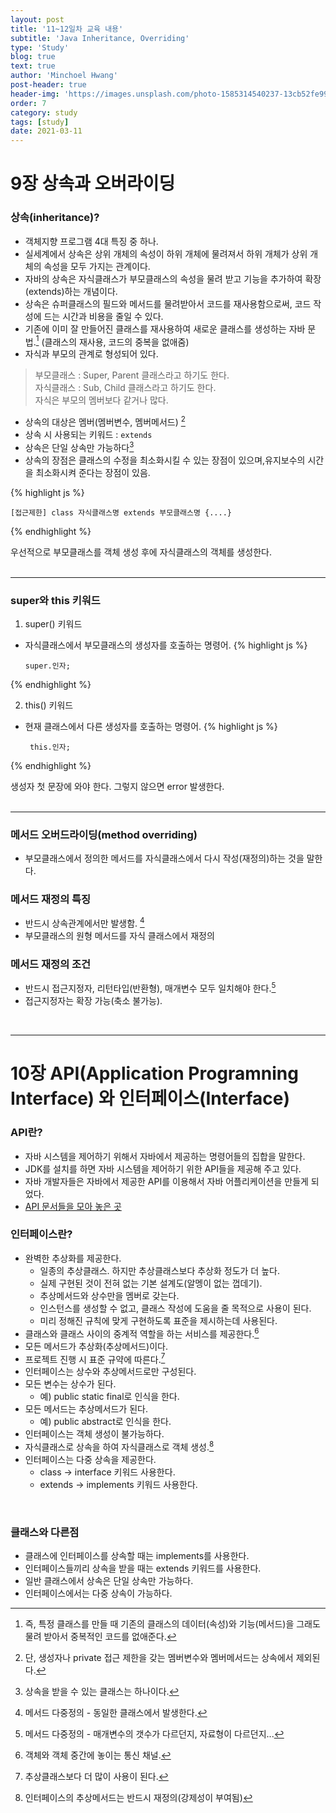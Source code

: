 ```yaml
---
layout: post
title: '11~12일차 교육 내용'
subtitle: 'Java Inheritance, Overriding'
type: 'Study'
blog: true
text: true
author: 'Minchoel Hwang'
post-header: true
header-img: 'https://images.unsplash.com/photo-1585314540237-13cb52fe9998?ixid=MXwxMjA3fDB8MHxwaG90by1wYWdlfHx8fGVufDB8fHw%3D&ixlib=rb-1.2.1&auto=format&fit=crop&w=1051&q=80'
order: 7
category: study
tags: [study]
date: 2021-03-11
---
```


# 9장 상속과 오버라이딩

### 상속(inheritance)?

- 객체지향 프로그램 4대 특징 중 하나.
- 실세계에서 상속은 상위 개체의 속성이 하위 개체에 물려져서 하위 개체가 상위 개체의 속성을 모두 가지는 관계이다.
- 자바의 상속은 자식클래스가 부모클래스의 속성을 물려 받고 기능을 추가하여 확장(extends)하는 개념이다.
- 상속은 슈퍼클래스의 필드와 메서드를 물려받아서 코드를 재사용함으로써, 코드 작성에 드는 시간과 비용을 줄일 수 있다.
- 기존에 이미 잘 만들어진 클래스를 재사용하여 새로운 클래스를 생성하는 자바 문법.[^1] (클래스의 재사용, 코드의 중복을 없애줌)
- 자식과 부모의 관계로 형성되어 있다.

> 부모클래스 : Super, Parent 클래스라고 하기도 한다. <br/>
> 자식클래스 : Sub, Child 클래스라고 하기도 한다. <br/>
> 자식은 부모의 멤버보다 같거나 많다.

- 상속의 대상은 멤버(멤버변수, 멤버메서드) [^2]
- 상속 시 사용되는 키워드 : `extends`
- 상속은 단일 상속만 가능하다[^3]
- 상속의 장점은 클래스의 수정을 최소화시킬 수 있는 장점이 있으며,유지보수의 시간을 최소화시켜 준다는 장점이 있음.

{% highlight js %}

    [접근제한] class 자식클래스명 extends 부모클래스명 {....}

{% endhighlight %}

<figcaption>우선적으로 부모클래스를 객체 생성 후에 자식클래스의 객체를 생성한다.</figcaption>

[^1]: 즉, 특정 클래스를 만들 때 기존의 클래스의 데이터(속성)와 기능(메서드)을 그래도 물려 받아서 중복적인 코드를 없애준다.
[^2]: 단, 생성자나 private 접근 제한을 갖는 멤버변수와 멤버메서드는 상속에서 제외된다.
[^3]: 상속을 받을 수 있는 클래스는 하나이다.

<br/>

---

### super와 this 키워드

1. super() 키워드

- 자식클래스에서 부모클래스의 생성자를 호출하는 명령어.
  {% highlight js %}

      super.인자;

{% endhighlight %}

2.  this() 키워드

- 현재 클래스에서 다른 생성자를 호출하는 명령어.
  {% highlight js %}

       this.인자;

{% endhighlight %}

<figcaption> 생성자 첫 문장에 와야 한다. 그렇지 않으면 error 발생한다.</figcaption>

<br/>

---

### 메서드 오버드라이딩(method overriding)

- 부모클래스에서 정의한 메서드를 자식클래스에서 다시 작성(재정의)하는 것을 말한다.

### 메서드 재정의 특징

- 반드시 상속관계에서만 발생함. [^4]
- 부모클래스의 원형 메서드를 자식 클래스에서 재정의

[^4]: 메서드 다중정의 - 동일한 클래스에서 발생한다.

### 메서드 재정의 조건

- 반드시 접근지정자, 리턴타입(반환형), 매개변수 모두 일치해야 한다.[^5]
- 접근지정자는 확장 가능(축소 불가능).

[^5]: 메서드 다중정의 - 매개변수의 갯수가 다르던지, 자료형이 다르던지...

<br/>

---

# 10장 API(Application Programning Interface) 와 인터페이스(Interface)

### API란?

- 자바 시스템을 제어하기 위해서 자바에서 제공하는 명령어들의 집합을 말한다.
- JDK를 설치를 하면 자바 시스템을 제어하기 위한 API들을 제공해 주고 있다.
- 자바 개발자들은 자바에서 제공한 API를 이용해서 자바 어플리케이션을 만들게 되었다.
- [API 문서들을 모아 놓은 곳](http://docs.oracle.com/javase/8/docs/api/)

### 인터페이스란?

- 완벽한 추상화를 제공한다.
  - 일종의 추상클래스. 하지만 추상클래스보다 추상화 정도가 더 높다.
  - 실제 구현된 것이 전혀 없는 기본 설계도(알멩이 없는 껍데기).
  - 추상메서드와 상수만을 멤버로 갖는다.
  - 인스턴스를 생성할 수 없고, 클래스 작성에 도움을 줄 목적으로 사용이 된다.
  - 미리 정해진 규칙에 맞게 구현하도록 표준을 제시하는데 사용된다.
- 클래스와 클래스 사이의 중계적 역할을 하는 서비스를 제공한다.[^6]
- 모든 메서드가 추상화(추상메서드)이다.
- 프로젝트 진행 시 표준 규약에 따른다.[^7]
- 인터페이스는 상수와 추상메서드로만 구성된다.
- 모든 변수는 상수가 된다.
  - 예) public static final로 인식을 한다.
- 모든 메서드는 추상메서드가 된다.
  - 예) public abstract로 인식을 한다.
- 인터페이스는 객체 생성이 불가능하다.
- 자식클래스로 상속을 하여 자식클래스로 객체 생성.[^8]
- 인터페이스는 다중 상속을 제공한다.
  - class -> interface 키워드 사용한다.
  - extends -> implements 키워드 사용한다.

[^6]: 객체와 객체 중간에 놓이는 통신 채널.
[^7]: 추상클래스보다 더 많이 사용이 된다.
[^8]: 인터페이스의 추상메서드는 반드시 재정의(강제성이 부여됨)

<br/>

### 클래스와 다른점

- 클래스에 인터페이스를 상속할 때는 implements를 사용한다.
- 인터페이스들끼리 상속을 받을 때는 extends 키워드를 사용한다.
- 일반 클래스에서 상속은 단일 상속만 가능하다.
- 인터페이스에서는 다중 상속이 가능하다.
